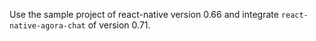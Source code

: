 Use the sample project of react-native version 0.66 and integrate `react-native-agora-chat` of version 0.71.